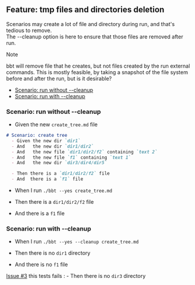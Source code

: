<!-- omit from toc -->
## Feature: tmp files and directories deletion

Scenarios may create a lot of file and directory during run, and that's tedious to remove.  
The --cleanup option is here to ensure that those files are removed after run.

> [!NOTE]
> bbt will remove file that he creates, but not files created by the run external commands. 
> This is mostly feasible, by taking a snapshot of the file system before and after the run, but is it desirable?

- [Scenario: run without --cleanup](#scenario-run-without---cleanup)
- [Scenario: run with --cleanup](#scenario-run-with---cleanup)

### Scenario: run without --cleanup

- Given the new `create_tree.md` file
```md
# Scenario: create tree
  - Given the new dir `dir1`
  - And   the new dir `dir1/dir2`
  - And   the new file `dir1/dir2/f2` containing `text 2`
  - And   the new file `f1` containing `text 1`
  - And   the new dir `dir3/dir4/dir5`

  - Then there is a `dir1/dir2/f2` file
  - And  there is a `f1` file
```

- When I run `./bbt --yes create_tree.md`

- Then there is a `dir1/dir2/f2` file
- And  there is a `f1` file

### Scenario: run with --cleanup

- When I run `./bbt --yes --cleanup create_tree.md`

- Then there is no `dir1` directory
- And  there is no `f1` file

[Issue #3](https://github.com/LionelDraghi/bbt/issues/3) this tests fails : - Then there is no `dir3` directory
